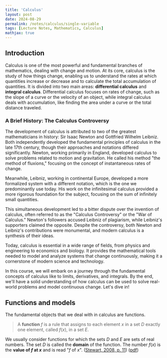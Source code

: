 ```yaml
---
title: 'Calculus'
layout: post
date: 2024-08-29
permalink: /notes/calculus/single-variable
tags: [Lecture Notes, Mathematics, Calculus]
mathjax: true
---
```


## Introduction

Calculus is one of the most powerful and fundamental branches of mathematics, dealing with change and motion. At its core, calculus is the study of how things change, enabling us to understand the rates at which quantities increase or decrease and to calculate the total accumulation of quantities. It is divided into two main areas: **differential calculus** and **integral calculus**. Differential calculus focuses on rates of change, such as the slope of a curve or the velocity of an object, while integral calculus deals with accumulation, like finding the area under a curve or the total distance traveled.

### A Brief History: The Calculus Controversy

The development of calculus is attributed to two of the greatest mathematicians in history: Sir Isaac Newton and Gottfried Wilhelm Leibniz. Both independently developed the fundamental principles of calculus in the late 17th century, though their approaches and notations differed significantly. Newton, working primarily in England, developed calculus to solve problems related to motion and gravitation. He called his method "the method of fluxions," focusing on the concept of instantaneous rates of change.

Meanwhile, Leibniz, working in continental Europe, developed a more formalized system with a different notation, which is the one we predominantly use today. His work on the infinitesimal calculus provided a more rigorous foundation for the subject, focusing on the sum of infinitely small quantities.

This simultaneous development led to a bitter dispute over the invention of calculus, often referred to as the "Calculus Controversy" or the "War of Calculus." Newton's followers accused Leibniz of plagiarism, while Leibniz's supporters claimed the opposite. Despite the controversy, both Newton and Leibniz's contributions were monumental, and modern calculus is a synthesis of their ideas.

Today, calculus is essential in a wide range of fields, from physics and engineering to economics and biology. It provides the mathematical tools needed to model and analyze systems that change continuously, making it a cornerstone of modern science and technology.

In this course, we will embark on a journey through the fundamental concepts of calculus like to limits, derivatives, and integrals. By the end, we'll have a solid understanding of how calculus can be used to solve real-world problems and model continuous change.
Let's dive in!

## Functions and models
The fundamental objects that we deal with in calculus are functions.    
> A **function** $f$ is a rule that assigns to each element $x$ in a set $D$ exactly one element, called $f(x)$, in a set $E$.   

We usually consider functions for which the sets $D$ and $E$ are sets of real numbers. The set $D$ is called the **domain** of the function. The number $f(x)$ is the **value of $f$ at $x$** and is read "$f$ of $x$". ([Stewart, 2008, p. 11](zotero://select/library/items/DSRIMBQR)) ([pdf](zotero://open-pdf/library/items/UHZUUI3W?page=39&annotation=6BEVIGTQ))